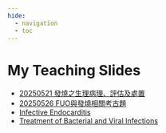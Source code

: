 ```yaml
---
hide:
  - navigation
  - toc
---
```


# My Teaching Slides

- [20250521 發燒之生理病理、評估及處置](20250521_fever.html)
- [20250526 FUO與發燒相關考古題](20250526_fever.html)
- [Infective Endocarditis](ie.html)
- [Treatment of Bacterial and Viral Infections](treatment_infections.html)